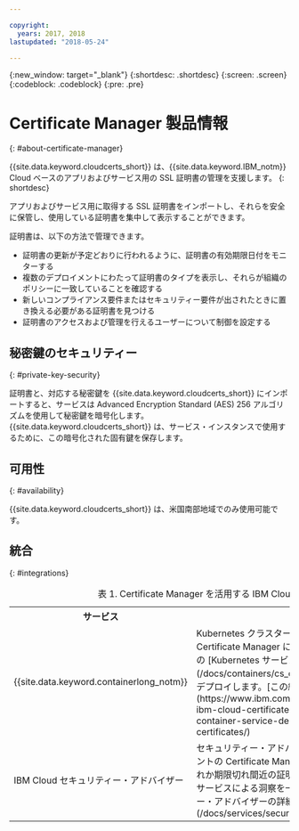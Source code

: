 ```yaml
---

copyright:
  years: 2017, 2018
lastupdated: "2018-05-24"

---
```

{:new_window: target="_blank"}
{:shortdesc: .shortdesc}
{:screen: .screen}
{:codeblock: .codeblock}
{:pre: .pre}

# Certificate Manager 製品情報
{: #about-certificate-manager}

{{site.data.keyword.cloudcerts_short}} は、{{site.data.keyword.IBM_notm}} Cloud ベースのアプリおよびサービス用の SSL 証明書の管理を支援します。
{: shortdesc}

アプリおよびサービス用に取得する SSL 証明書をインポートし、それらを安全に保管し、使用している証明書を集中して表示することができます。

証明書は、以下の方法で管理できます。

* 証明書の更新が予定どおりに行われるように、証明書の有効期限日付をモニターする
* 複数のデプロイメントにわたって証明書のタイプを表示し、それらが組織のポリシーに一致していることを確認する
* 新しいコンプライアンス要件またはセキュリティー要件が出されたときに置き換える必要がある証明書を見つける
* 証明書のアクセスおよび管理を行えるユーザーについて制御を設定する

## 秘密鍵のセキュリティー
{: #private-key-security}

証明書と、対応する秘密鍵を {{site.data.keyword.cloudcerts_short}} にインポートすると、サービスは Advanced Encryption Standard (AES) 256 アルゴリズムを使用して秘密鍵を暗号化します。 {{site.data.keyword.cloudcerts_short}} は、サービス・インスタンスで使用するために、この暗号化された固有鍵を保存します。

## 可用性
{: #availability}

{{site.data.keyword.cloudcerts_short}} は、米国南部地域でのみ使用可能です。

## 統合
{: #integrations}
<table>
<caption> 表 1. Certificate Manager を活用する IBM Cloud サービス</caption>
  <tr>
    <th> サービス</th>
    <th> 説明 </th>
  </tr>
  <tr>
    <td>{{site.data.keyword.containerlong_notm}}</td>
    <td>Kubernetes クラスターのカスタム・ドメイン証明書を Certificate Manager に保管し、それを IBM Cloud CLI の [Kubernetes サービス・プラグイン・コマンド](/docs/containers/cs_cli_reference.html)を使用してデプロイします。[この統合の詳細はこちら](https://www.ibm.com/blogs/bluemix/2018/01/use-ibm-cloud-certificate-manager-ibm-cloud-container-service-deploy-custom-domain-tls-certificates/)</td>
  </tr>
  <tr>
    <td>IBM Cloud セキュリティー・アドバイザー</td>
    <td>セキュリティー・アドバイザーは、IBM Cloud アカウントの Certificate Manager のインスタンスで、期限切れか期限切れ間近の証明書を表示するなど、IBM Cloud サービスによる洞察を一元化します。[セキュリティー・アドバイザーの詳細はこちら](/docs/services/security-advisor/index.html#index)</td>
  </tr>
</table>
